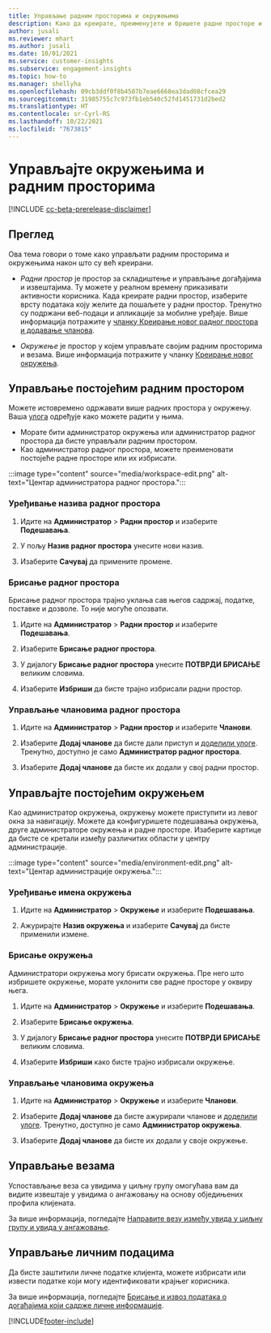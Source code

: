 ```yaml
---
title: Управљање радним просторима и окружењима
description: Како да креирате, преименујете и бришете радне просторе и окружења.
author: jusali
ms.reviewer: mhart
ms.author: jusali
ms.date: 10/01/2021
ms.service: customer-insights
ms.subservice: engagement-insights
ms.topic: how-to
ms.manager: shellyha
ms.openlocfilehash: 09cb3ddf0f8b4507b7eae6668ea3dad08cfcea29
ms.sourcegitcommit: 31985755c7c973fb1eb540c52fd1451731d2bed2
ms.translationtype: HT
ms.contentlocale: sr-Cyrl-RS
ms.lasthandoff: 10/22/2021
ms.locfileid: "7673815"
---
```

# <a name="manage-environments-and-workspaces"></a>Управљајте окружењима и радним просторима

[!INCLUDE [cc-beta-prerelease-disclaimer](includes/cc-beta-prerelease-disclaimer.md)]

## <a name="overview"></a>Преглед

Ова тема говори о томе како управљати радним просторима и окружењима након што су већ креирани. 

- *Радни простор* је простор за складиштење и управљање догађајима и извештајима. Ту можете у реалном времену приказивати активности корисника. Када креирате радни простор, изаберите врсту података коју желите да пошаљете у радни простор. Тренутно су подржани веб-подаци и апликације за мобилне уређаје. Више информација потражите у [чланку Креирање новог радног простора и додавање чланова](create-workspace.md).

- *Окружење* је простор у којем управљате својим радним просторима и везама. Више информација потражите у чланку [Креирање новог окружења](create-new-environment.md).

## <a name="manage-an-existing-workspace"></a>Управљање постојећим радним простором

Можете истовремено одржавати више радних простора у окружењу. Ваша [улога](user-roles.md) одређује како можете радити у њима. 

 - Морате бити администратор окружења или администратор радног простора да бисте управљали радним простором.
 - Као администратор радног простора, можете преименовати постојеће радне просторе или их избрисати. 

:::image type="content" source="media/workspace-edit.png" alt-text="Центар администратора радног простора.":::

### <a name="edit-a-workspace-name"></a>Уређивање назива радног простора

1. Идите на **Администратор** > **Радни простор** и изаберите **Подешавања**.

1. У пољу **Назив радног простора** унесите нови назив.

1. Изаберите **Сачувај** да примените промене.

### <a name="delete-a-workspace"></a>Брисање радног простора

Брисање радног простора трајно уклања сав његов садржај, податке, поставке и дозволе. То није могуће опозвати.

1. Идите на **Администратор** > **Радни простор** и изаберите **Подешавања**.

1. Изаберите **Брисање радног простора**. 

1. У дијалогу **Брисање радног простора** унесите **ПОТВРДИ БРИСАЊЕ** великим словима. 

1. Изаберите **Избриши** да бисте трајно избрисали радни простор.

### <a name="manage-workspace-members"></a>Управљање члановима радног простора

1. Идите на **Администратор** > **Радни простор** и изаберите **Чланови**.

1. Изаберите **Додај чланове** да бисте дали приступ и [доделили улоге](user-roles.md). Тренутно, доступно је само **Администратор радног простора**.

1. Изаберите **Додај чланове** да бисте их додали у свој радни простор.

## <a name="manage-an-existing-environment"></a>Управљајте постојећим окружењем

Као администратор окружења, окружењу можете приступити из левог окна за навигацију. Можете да конфигуришете подешавања окружења, друге администраторе окружења и радне просторе. Изаберите картице да бисте се кретали између различитих области у центру администрације.

:::image type="content" source="media/environment-edit.png" alt-text="Центар администрације окружења.":::

### <a name="edit-an-environment-name"></a>Уређивање имена окружења

1. Идите на **Администратор** > **Окружење** и изаберите **Подешавања**.

1. Ажурирајте **Назив окружења** и изаберите **Сачувај** да бисте применили измене.

### <a name="delete-an-environment"></a>Брисање окружења

Администратори окружења могу брисати окружења. Пре него што избришете окружење, морате уклонити све радне просторе у оквиру њега.

1. Идите на **Администратор** > **Окружење** и изаберите **Подешавања**.

1. Изаберите **Брисање окружења**. 

1. У дијалогу **Брисање радног простора** унесите **ПОТВРДИ БРИСАЊЕ** великим словима. 

1. Изаберите **Избриши** како бисте трајно избрисали окружење.

### <a name="manage-environment-members"></a>Управљање члановима окружења

1. Идите на **Администратор** > **Окружење** и изаберите **Чланови**.

1. Изаберите **Додај чланове** да бисте ажурирали чланове и [доделили улоге](user-roles.md). Тренутно, доступно је само **Администратор окружења**.

1. Изаберите **Додај чланове** да бисте их додали у своје окружење.

## <a name="manage-connections"></a>Управљање везама

Успостављање веза са увидима у циљну групу омогућава вам да видите извештаје у увидима о ангажовању на основу обједињених профила клијената. 

За више информација, погледајте [Направите везу између увида у циљну групу и увида у ангажовање](integrate-audience-insights-engagement-insights.md).

## <a name="manage-personal-data"></a>Управљање личним подацима

Да бисте заштитили личне податке клијента, можете избрисати или извести податке који могу идентификовати крајњег корисника.

За више информација, погледајте [Брисање и извоз података о догађајима који садрже личне информације](../dsr-rights-requests.md#deleting-and-exporting-event-data-containing-end-user-identifiable-information).

[!INCLUDE[footer-include](../includes/footer-banner.md)]
